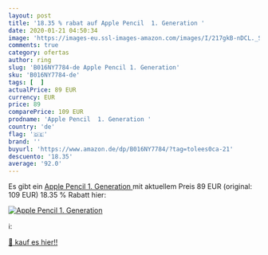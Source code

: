 ```yaml
---
layout: post
title: '18.35 % rabat auf Apple Pencil  1. Generation '
date: 2020-01-21 04:50:34
image: 'https://images-eu.ssl-images-amazon.com/images/I/217gkB-nDCL._SL200_.jpg'
comments: true
category: ofertas
author: ring
slug: 'B016NY7784-de Apple Pencil 1. Generation'
sku: 'B016NY7784-de'
tags: [  ]
actualPrice: 89 EUR
currency: EUR
price: 89
comparePrice: 109 EUR
prodname: 'Apple Pencil  1. Generation '
country: 'de'
flag: '🇩🇪'
brand: ''
buyurl: 'https://www.amazon.de/dp/B016NY7784/?tag=tolees0ca-21'
descuento: '18.35'
average: '92.0'
---
```


Es gibt ein [Apple Pencil  1. Generation ](https://www.amazon.de/dp/B016NY7784/?tag=tolees0ca-21) mit aktuellem Preis 89 EUR (original: 109 EUR) 18.35 % Rabatt hier:

[![Apple Pencil  1. Generation ](https://images-eu.ssl-images-amazon.com/images/I/217gkB-nDCL._SL200_.jpg)](https://www.amazon.de/dp/B016NY7784/?tag=tolees0ca-21)

ℹ️:


[🛒 kauf es hier!!](https://www.amazon.de/dp/B016NY7784/?tag=tolees0ca-21)
